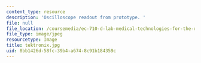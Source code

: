 ```yaml
---
content_type: resource
description: 'Oscilloscope readout from prototype. '
file: null
file_location: /coursemedia/ec-710-d-lab-medical-technologies-for-the-developing-world-spring-2010/8bb1426d58fc39b4a6748c91b184359c_tektronix.jpg
file_type: image/jpeg
resourcetype: Image
title: tektronix.jpg
uid: 8bb1426d-58fc-39b4-a674-8c91b184359c
---
```

